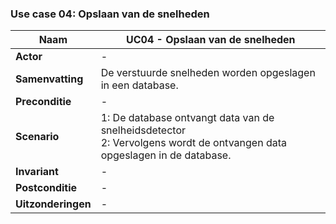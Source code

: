 ### Use case 04: Opslaan van de snelheden

| **Naam** | UC04 - Opslaan van de snelheden |
| --- | --- |
| **Actor** | - |
| **Samenvatting** | De verstuurde snelheden worden opgeslagen in een database. |
| **Preconditie** | - |
| **Scenario** | 1: De database ontvangt data van de snelheidsdetector<br>2: Vervolgens wordt de ontvangen data opgeslagen in de database. |
| **Invariant** | - |
| **Postconditie** | - |
| **Uitzonderingen** | - |